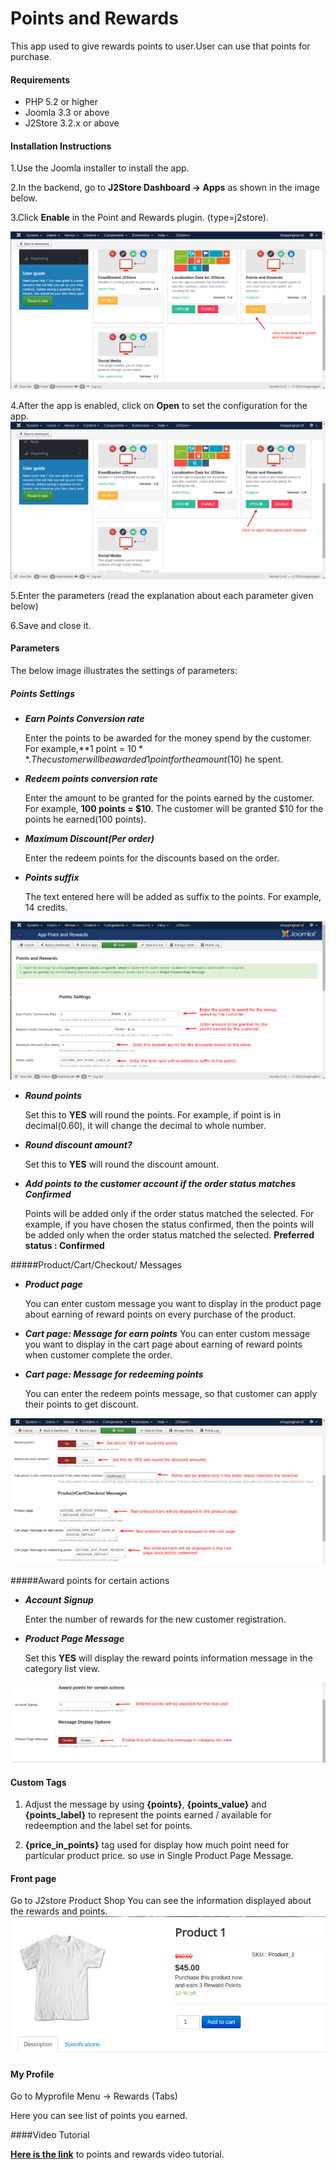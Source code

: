 # Points and Rewards

This app used to give rewards points to user.User can use that points for purchase.

#### Requirements

* PHP 5.2 or higher
* Joomla 3.3 or above
* J2Store 3.2.x or above

#### Installation Instructions
1.Use the Joomla installer to install the app.

2.In the backend, go to **J2Store Dashboard -> Apps** as shown in the image below. 

3.Click **Enable** in the Point and Rewards plugin. (type=j2store). 

![](./assets/images/pointsandrewards_enable.png)

4.After the app is enabled, click on **Open** to set the configuration for the app.
![](./assets/images/pointsandrewards_open.png)

5.Enter the parameters (read the explanation about each parameter given below)

6.Save and close it.

#### Parameters
The below image illustrates the settings of parameters:

##### Points Settings
* ***Earn Points Conversion rate***

     Enter the points to be awarded for the money spend by the customer. For example,**1 point = $10**. The customer will be awarded 1 point for the amount($10) he spent.
     
* ***Redeem points conversion rate***

     Enter the amount to be granted for the points earned by the customer. For example, **100 points = $10**. The customer will be granted $10 for the points he earned(100 points).
     
* ***Maximum Discount(Per order)***

     Enter the redeem points for the discounts based on the order.
     
* ***Points suffix***

     The text entered here will be added as suffix to the points. For example, 14 credits.
     
![](./assets/images/pointsandrewards_setting1.png)

* ***Round points***

     Set this to **YES** will round the points. For example, if point is in decimal(0.60), it will change the decimal to whole number.
     
* ***Round discount amount?***

     Set this to **YES** will round the discount amount.
     
* ***Add points to the customer account if the order status matches Confirmed***

     Points will be added only if the order status matched the selected. For example, if you have chosen the status confirmed, then the points will be added only when the order status matched the selected. **Preferred status : Confirmed**
     
#####Product/Cart/Checkout/ Messages

* ***Product page***

     You can enter custom message you want to display in the product page about earning of reward points on every purchase of the product.
     
* ***Cart page: Message for earn points***
     You can enter custom message you want to display in the cart page about earning of reward points when customer complete the order.
     
* ***Cart page: Message for redeeming points***

     You can enter the redeem points message, so that customer can apply their points to get discount.
     
![](./assets/images/pointsandrewards_setting2.png)

#####Award points for certain actions

* ***Account Signup***

     Enter the number of rewards for the new customer registration.
     
* ***Product Page Message***

     Set this **YES** will display the reward points information message in the category list view.
     
![](./assets/images/pointsandrewards_setting3.png)
     
    
#### Custom Tags 
  1. Adjust the message by using **{points}**, **{points_value}** and **{points_label}** to represent the points earned / available for redeemption and the label set for points.
  
  2. **{price_in_points}** tag used for display how much point need for particular product price. so use in Single Product Page Message.
  
#### Front page
Go to J2store Product Shop 
You can see the information displayed about the rewards and points.
![](./assets/images/points_rewards_front.png)



#### My Profile
 Go to Myprofile Menu -> Rewards (Tabs)
  
  Here you can see list of points you earned.
  

####Video Tutorial

**[Here is the link](https://www.youtube.com/watch?v=16oKmgTbVVs)** to points and rewards video tutorial.

 